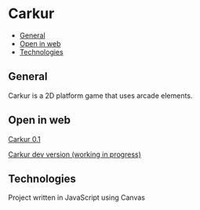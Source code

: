 # Carkur
* [General](#general)
* [Open in web](#open-in-web)
* [Technologies](#technologies)

## General
Carkur is a 2D platform game that uses arcade elements.

## Open in web
[Carkur 0.1](https://webtochange.github.io/carkur-0.1)

[Carkur dev version (working in progress)](https://webtochange.github.io/carkur)

## Technologies
Project written in JavaScript using Canvas

